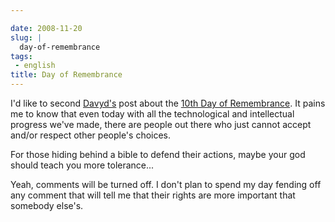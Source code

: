 ```yaml
---

date: 2008-11-20
slug: |
  day-of-remembrance
tags:
 - english
title: Day of Remembrance
---
```


I'd like to second [Davyd's](http://davyd.livejournal.com/264221.html)
post about the [10th Day of
Remembrance](http://www.transgenderdor.org/). It pains me to know that
even today with all the technological and intellectual progress we've
made, there are people out there who just cannot accept and/or respect
other people's choices.

For those hiding behind a bible to defend their actions, maybe your god
should teach you more tolerance...

Yeah, comments will be turned off. I don't plan to spend my day fending
off any comment that will tell me that their rights are more important
that somebody else's.
